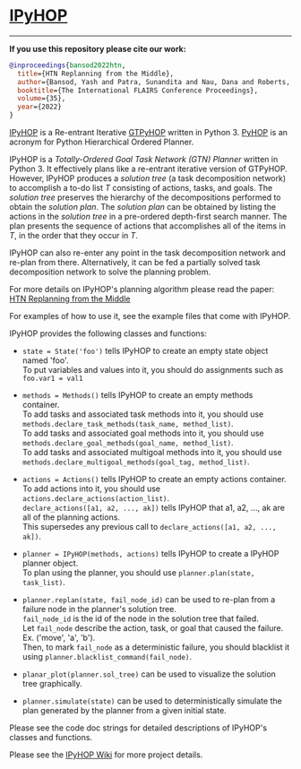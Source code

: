# [IPyHOP](https://github.com/YashBansod/IPyHOP/)

---
  
**If you use this repository please cite our work:**  

```bibtex
@inproceedings{bansod2022htn,
  title={HTN Replanning from the Middle},
  author={Bansod, Yash and Patra, Sunandita and Nau, Dana and Roberts, Mark},
  booktitle={The International FLAIRS Conference Proceedings},
  volume={35},
  year={2022}
}
```

[IPyHOP](https://github.com/YashBansod/IPyHOP/) is a Re-entrant Iterative [GTPyHOP](https://github.com/dananau/GTPyhop) written in Python 3. [PyHOP](https://bitbucket.org/dananau/pyhop/src/master/) is an acronym for Python Hierarchical Ordered Planner.  
  
IPyHOP is a _Totally-Ordered Goal Task Network (GTN) Planner_ written in Python 3. It effectively plans like a re-entrant iterative version of GTPyHOP. However, IPyHOP produces a _solution tree_ (a task decomposition network) to accomplish a to-do list _T_ consisting of actions, tasks, and goals. The _solution tree_ preserves the hierarchy of the decompositions performed to obtain the _solution plan_. The _solution plan_ can be obtained by listing the actions in the _solution tree_ in a pre-ordered depth-first search manner. The plan presents the sequence of actions that accomplishes all of the items in _T_, in the order that they occur in _T_.  
  
IPyHOP can also re-enter any point in the task decomposition network and re-plan from there. Alternatively, it can be fed a partially solved task decomposition network to solve the planning problem.  
  
For more details on IPyHOP's planning algorithm please read the paper: [HTN Replanning from the Middle](https://journals.flvc.org/FLAIRS/article/download/130732/133891)  

For examples of how to use it, see the example files that come with IPyHOP.
  
IPyHOP provides the following classes and functions:

* `state = State('foo')` tells IPyHOP to create an empty state object named 'foo'.  
    To put variables and values into it, you should do assignments such as `foo.var1 = val1`

* `methods = Methods()` tells IPyHOP to create an empty methods container.  
        To add tasks and associated task methods into it, you should use
        `methods.declare_task_methods(task_name, method_list)`.  
        To add tasks and associated goal methods into it, you should use
        `methods.declare_goal_methods(goal_name, method_list)`.  
        To add tasks and associated multigoal methods into it, you should use
        `methods.declare_multigoal_methods(goal_tag, method_list)`.  
        
* `actions = Actions()` tells IPyHOP to create an empty actions container.  
    To add actions into it, you should use `actions.declare_actions(action_list)`.  
    `declare_actions([a1, a2, ..., ak])` tells IPyHOP that a1, a2, ..., ak are all of the planning actions.  
    This supersedes any previous call to `declare_actions([a1, a2, ..., ak])`.

* `planner = IPyHOP(methods, actions)` tells IPyHOP to create a IPyHOP planner object.  
    To plan using the planner, you should use `planner.plan(state, task_list)`.  
  
* `planner.replan(state, fail_node_id)` can be used to re-plan from a failure node in the planner's solution tree.  
    `fail_node_id` is the id of the node in the solution tree that failed.  
    Let `fail_node` describe the action, task, or goal that caused the failure. Ex. ('move', 'a', 'b').  
    Then, to mark `fail_node` as a deterministic failure, you should blacklist it using `planner.blacklist_command(fail_node)`.  
  
* `planar_plot(planner.sol_tree)` can be used to visualize the solution tree graphically.  
  
* `planner.simulate(state)` can be used to deterministically simulate the plan generated by the planner from a given initial state.   
  
Please see the code doc strings for detailed descriptions of IPyHOP's classes and functions.  
  
Please see the [IPyHOP Wiki](https://github.com/YashBansod/IPyHOP/wiki) for more project details.  
  

